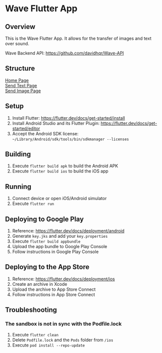 # Wave Flutter App

## Overview

This is the Wave Flutter App. It allows for the transfer of images and text over sound.

Wave Backend API: https://github.com/davidhqr/Wave-API

## Structure

[Home Page](Home.md)  
[Send Text Page](SendText.md)  
[Send Image Page](SendImage.md)


## Setup
1. Install Flutter: https://flutter.dev/docs/get-started/install
2. Install Android Studio and its Flutter Plugin: https://flutter.dev/docs/get-started/editor
3. Accept the Android SDK license: `~/Library/Android/sdk/tools/bin/sdkmanager --licenses`

## Building
1. Execute `flutter build apk` to build the Android APK
2. Execute `flutter build ios` to build the iOS app

## Running
1. Connect device or open iOS/Android simulator
2. Execute `flutter run`

## Deploying to Google Play
1. Reference: https://flutter.dev/docs/deployment/android
2. Generate `key.jks` and add your `key.properties`
3. Execute `flutter build appbundle`
4. Upload the app bundle to Google Play Console
5. Follow instructions in Google Play Console

## Deploying to the App Store
1. Reference: https://flutter.dev/docs/deployment/ios
2. Create an archive in Xcode
3. Upload the archive to App Store Connect
4. Follow instructions in App Store Connect

## Troubleshooting

### The sandbox is not in sync with the Podfile.lock
1. Execute `flutter clean`
2. Delete `Podfile.lock` and the `Pods` folder from `/ios`
3. Execute `pod install --repo-update`
